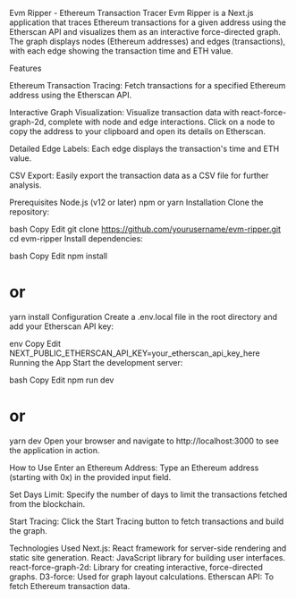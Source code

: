 Evm Ripper - Ethereum Transaction Tracer
Evm Ripper is a Next.js application that traces Ethereum transactions for a given address using the Etherscan API and visualizes them as an interactive force-directed graph. The graph displays nodes (Ethereum addresses) and edges (transactions), with each edge showing the transaction time and ETH value.

Features

Ethereum Transaction Tracing:
Fetch transactions for a specified Ethereum address using the Etherscan API.

Interactive Graph Visualization:
Visualize transaction data with react-force-graph-2d, complete with node and edge interactions.
Click on a node to copy the address to your clipboard and open its details on Etherscan.

Detailed Edge Labels:
Each edge displays the transaction's time and ETH value.

CSV Export:
Easily export the transaction data as a CSV file for further analysis.

Prerequisites
Node.js (v12 or later)
npm or yarn
Installation
Clone the repository:

bash
Copy
Edit
git clone https://github.com/yourusername/evm-ripper.git
cd evm-ripper
Install dependencies:

bash
Copy
Edit
npm install
# or
yarn install
Configuration
Create a .env.local file in the root directory and add your Etherscan API key:

env
Copy
Edit
NEXT_PUBLIC_ETHERSCAN_API_KEY=your_etherscan_api_key_here
Running the App
Start the development server:

bash
Copy
Edit
npm run dev
# or
yarn dev
Open your browser and navigate to http://localhost:3000 to see the application in action.

How to Use
Enter an Ethereum Address:
Type an Ethereum address (starting with 0x) in the provided input field.

Set Days Limit:
Specify the number of days to limit the transactions fetched from the blockchain.

Start Tracing:
Click the Start Tracing button to fetch transactions and build the graph.


Technologies Used
Next.js: React framework for server-side rendering and static site generation.
React: JavaScript library for building user interfaces.
react-force-graph-2d: Library for creating interactive, force-directed graphs.
D3-force: Used for graph layout calculations.
Etherscan API: To fetch Ethereum transaction data.
